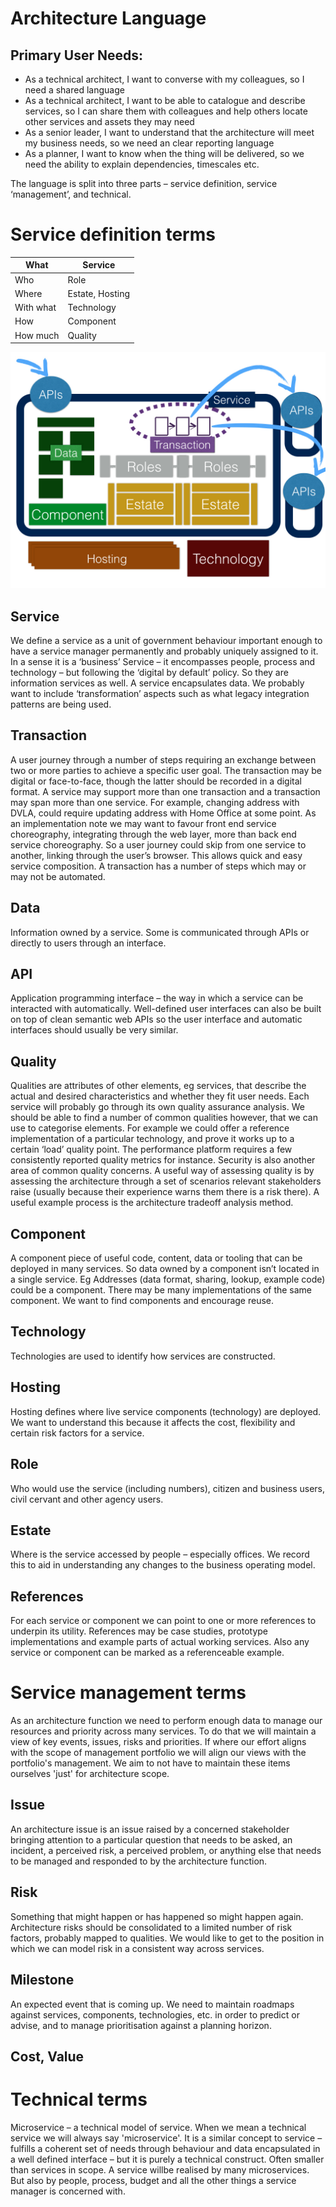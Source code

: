 
Architecture Language
=====================


## Primary User Needs:
 * As a technical architect, I want to converse with my colleagues, so I need a shared language
 * As a technical architect, I want to be able to catalogue and describe services, so I can share them with colleagues and help others locate other services and assets they may need
 * As a senior leader, I want to understand that the architecture will meet my business needs, so we need an clear reporting language
 * As a planner, I want to know when the thing will be delivered, so we need the ability to explain dependencies, timescales etc.

The language is split into three parts – service definition, service ‘management’, and technical.

Service definition terms
========================

| What      |  Service          |
| ----      |  -------          |
| Who       | Role              |
| Where     | Estate, Hosting   |
| With what | Technology        |
| How       | Component         |
| How much  | Quality           |

![Structure of a service](structure.jpg)

Service
-------
We define a service as a unit of government behaviour important enough to have a service manager permanently and probably uniquely assigned to it. In a sense it is a ‘business’ Service – it encompasses people, process and technology – but following the ‘digital by default’ policy. So they are information services as well.
A service encapsulates data.
We probably want to include ‘transformation’ aspects such as what legacy integration patterns are being used.

Transaction
-----------
A user journey through a number of steps requiring an exchange between two or more parties to achieve a specific user goal. The transaction may be digital or face-to-face, though the latter should be recorded in a digital format.
A service may support more than one transaction and a transaction may span more than one service. For example, changing address with DVLA, could require updating address with Home Office at some point.
As an implementation note we may want to favour front end service choreography, integrating through the web layer, more than back end service choreography. So a user journey could skip from one service to another, linking through the user’s browser. This allows quick and easy service composition. 
A transaction has a number of steps which may or may not be automated.

Data
----
Information owned by a service. Some is communicated through APIs or directly to users through an interface.

API
---
Application programming interface – the way in which a service can be interacted with automatically. Well-defined user interfaces can also be built on top of clean semantic web APIs so the user interface and automatic interfaces should usually be very similar.

Quality
-------
Qualities are attributes of other elements, eg services, that describe the actual and desired characteristics and whether they fit user needs. Each service will probably go through its own quality assurance analysis. We should be able to find a number of common qualities however, that we can use to categorise elements.
For example we could offer a reference implementation of a particular technology, and prove it works up to a certain ‘load’ quality point. The performance platform requires a few consistently reported quality metrics for instance. Security is also another area of common quality concerns.
A useful way of assessing quality is by assessing the architecture through a set of scenarios relevant stakeholders raise (usually because their experience warns them there is a risk there). A useful example process is the architecture tradeoff analysis method.

Component
---------
A component piece of useful code, content, data or tooling that can be deployed in many services. So data owned by a component isn’t located in a single service. Eg Addresses (data format, sharing, lookup, example code) could be a component. There may be many implementations of the same component. We want to find components and encourage reuse.

Technology
----------
Technologies are used to identify how services are constructed.

Hosting
-------
Hosting defines where live service components (technology) are deployed. We want to understand this because it affects the cost, flexibility and certain risk factors for a service.

Role
----
Who would use the service (including numbers), citizen and business users, civil cervant and other agency users.

Estate
------
Where is the service accessed by people – especially offices. We record this to aid in understanding any changes to the business operating model.

References
----------
For each service or component we can point to one or more references to underpin its utility. References may be case studies, prototype implementations and example parts of actual working services. Also any service or component can be marked as a referenceable example.

Service management terms
========================

As an architecture function we need to perform enough data to manage our resources and priority across many services. To do that we will maintain a view of key events, issues, risks and priorities. If where our effort aligns with the scope of management portfolio we will align our views with the portfolio's management. We aim to not have to maintain these items ourselves 'just' for architecture scope.
 
Issue
-----
An architecture issue is an issue raised by a concerned stakeholder bringing attention to a particular question that needs to be asked, an incident, a perceived risk, a perceived problem, or anything else that needs to be managed and responded to by the architecture function.

Risk
----
Something that might happen or has happened so might happen again. Architecture risks should be consolidated to a limited number of risk factors, probably mapped to qualities. We would like to get to the position in which we can model risk in a consistent way across services. 

Milestone
---------
An expected event that is coming up. We need to maintain roadmaps against services, components, technologies, etc. in order to predict or advise, and to manage prioritisation against a planning horizon.

Cost, Value
-----------

Technical terms
===============


Microservice – a technical model of service. When we mean a technical service we will always say 'microservice'. It is a similar concept to service – fulfills a coherent set of needs through behaviour and data encapsulated in a well defined interface – but it is purely a technical construct. Often smaller than services in scope. 
 A service willbe realised by many microservices. But also by people, process, budget and all the other things a service manager is concerned with. 



